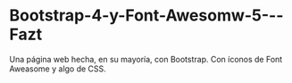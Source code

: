 # Bootstrap-4-y-Font-Awesomw-5---Fazt
Una página web hecha, en su mayoría, con Bootstrap. Con íconos de Font Aweasome y algo de CSS.
<blockquote class="imgur-embed-pub" lang="en" data-id="a/GGKaV7k"><a href="//imgur.com/GGKaV7k"></a></blockquote><script async src="//s.imgur.com/min/embed.js" charset="utf-8"></script>
